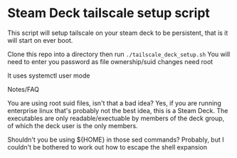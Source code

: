 Steam Deck tailscale setup script
=================================

This script will setup tailscale on your steam deck to be persistent, that is
it will start on ever boot.

Clone this repo into a directory then run
`./tailscale_deck_setup.sh`
You will need to enter you password as file ownership/suid changes need root

It uses systemctl user mode

Notes/FAQ

You are using root suid files, isn't that a bad idea?
Yes, if you are running enterprise linux that's probably not the best
idea, this is a Steam Deck.
The executables are only readable/exectuable by members of the deck group, of which
the deck user is the only members.

Shouldn't you be using ${HOME} in those sed commands?
Probably, but I couldn't be bothered to work out how to escape the shell expansion

